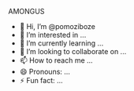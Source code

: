 AMONGUS
- 👋 Hi, I’m @pomoziboze
- 👀 I’m interested in ...
- 🌱 I’m currently learning ...
- 💞️ I’m looking to collaborate on ...
- 📫 How to reach me ...
- 😄 Pronouns: ...
- ⚡ Fun fact: ...

<!---
pomoziboze/pomoziboze is a ✨ special ✨ repository because its `README.md` (this file) appears on your GitHub profile.
You can click the Preview link to take a look at your changes.
--->
